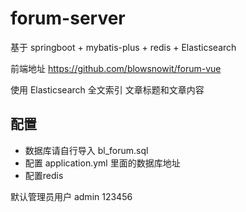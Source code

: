 # forum-server
基于 springboot + mybatis-plus + redis + Elasticsearch

前端地址 https://github.com/blowsnowit/forum-vue

使用 Elasticsearch 全文索引 文章标题和文章内容
## 配置
- 数据库请自行导入 bl_forum.sql
- 配置 application.yml 里面的数据库地址
- 配置redis

默认管理员用户 admin 123456

